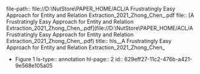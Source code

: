 file-path:: file://D:\NutStore\PAPER_HOME/ACL/A Frustratingly Easy Approach for Entity and Relation Extraction_2021_Zhong_Chen_.pdf
file:: [A Frustratingly Easy Approach for Entity and Relation Extraction_2021_Zhong_Chen_.pdf](file://D:\NutStore\PAPER_HOME/ACL/A Frustratingly Easy Approach for Entity and Relation Extraction_2021_Zhong_Chen_.pdf)
title:: hls__A Frustratingly Easy Approach for Entity and Relation Extraction_2021_Zhong_Chen_

- Figure 1
  ls-type:: annotation
  hl-page:: 2
  id:: 629eff27-11c2-476b-a421-9e568e105a05